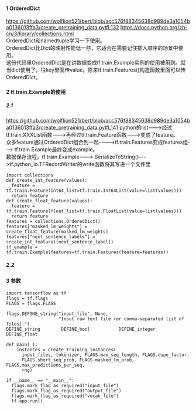 #### 1 OrderedDict
https://github.com/wolflion521/bert/blob/acc576f88345638d989de3a1054ba0136013ffa3/create_pretraining_data.py#L132
https://docs.python.org/zh-cn/3/library/collections.html            
OrderedDict和namedtuple学习一下使用。           
OrderedDict比Dict的映射性能低一些，它适合在需要记住插入顺序的场景中使用。           
这份代码里OrderedDict是在讲数据变成tf.train.Example实例的使用被用到。就当dict使用了，往key里面传value。原来tf.train.Features()构造函数里面可以传OrderedDict。      
#### 2 tf.train.Example的使用
##### 2.1
https://github.com/wolflion521/bert/blob/acc576f88345638d989de3a1054ba0136013ffa3/create_pretraining_data.py#L141
python的list--->经过tf.train.XXXList函数--->再经过tf.train.Feature函数--->变成了feature。    
众多feature通过OrderedDict组合到一起---->tf.train.Features变成features组---> tf.train.Example最终变成example。         
数据保存流程。tf.train.Example---> SerializeToString()--->tf.python_io.TFRecordWriter的write函数将其写进一个文件里            

```
import collections
def create_int_feature(values):
  feature = tf.train.Feature(int64_list=tf.train.Int64List(value=list(values)))
  return feature
def create_float_feature(values):
  feature = tf.train.Feature(float_list=tf.train.FloatList(value=list(values)))
  return feature
features = collections.OrderedDict()
features["masked_lm_weights"] = create_float_feature(masked_lm_weights)
features["next_sentence_labels"] = create_int_feature([next_sentence_label])
tf_example = tf.train.Example(features=tf.train.Features(feature=features))
```
##### 2.2 

#### 3 参数

```
import tensorflow as tf
flags = tf.flags
FLAGS = flags.FLAGS

flags.DEFINE_string("input_file", None,
                    "Input raw text file (or comma-separated list of files).")
DEFINE_string        DEFINE_bool           DEFINE_integer      DEFINE_float

def main(_):
    instances = create_training_instances(
      input_files, tokenizer, FLAGS.max_seq_length, FLAGS.dupe_factor,
      FLAGS.short_seq_prob, FLAGS.masked_lm_prob, FLAGS.max_predictions_per_seq,
      rng)

if __name__ == "__main__":
  flags.mark_flag_as_required("input_file")
  flags.mark_flag_as_required("output_file")
  flags.mark_flag_as_required("vocab_file")
  tf.app.run()

```
